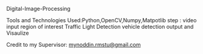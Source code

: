  Digital-Image-Processing
 
Tools and Technologies Used:Python,OpenCV,Numpy,Matpotlib
step :
video input
region of interest
Traffic Light Detection
vehicle detection
output and Visaulize

Credit to my Supervisor: mynoddin.rmstu@gmail.com

